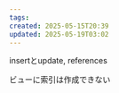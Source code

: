 ```yaml
---
tags: 
created: 2025-05-15T20:39
updated: 2025-05-19T03:02
---
```

insertとupdate, references

ビューに索引は作成できない
